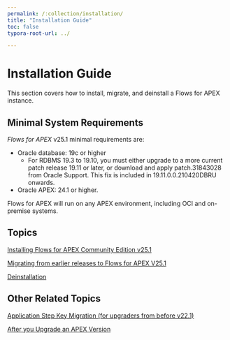 ```yaml
---
permalink: /:collection/installation/
title: "Installation Guide"
toc: false
typora-root-url: ../

---
```


# Installation Guide

This section covers how to install, migrate, and deinstall a Flows for APEX instance.

## Minimal System Requirements

*Flows for APEX* v25.1 minimal requirements are:

- Oracle database: 19c or higher
  - For RDBMS 19.3 to 19.10, you must either upgrade to a more current patch release 19.11 or later, or download and apply patch.31843028 from Oracle Support. This fix is included in 19.11.0.0.210420DBRU onwards.
- Oracle APEX: 24.1 or higher.

Flows for APEX will run on any APEX environment, including OCI and on-premise systems.

## Topics

[Installing Flows for APEX Community Edition v25.1](/{{page.collection}}/installation_251)

[Migrating from earlier releases to Flows for APEX V25.1](/{{page.collection}}/migration)

[Deinstallation](/{{page.collection}}/deinstallation)



## Other Related Topics

[Application Step Key Migration (for upgraders from before v22.1)]({{page.collection}}/application-step-key-migration)

[After you Upgrade an APEX Version]({{page.collection}}/apex-upgrade)